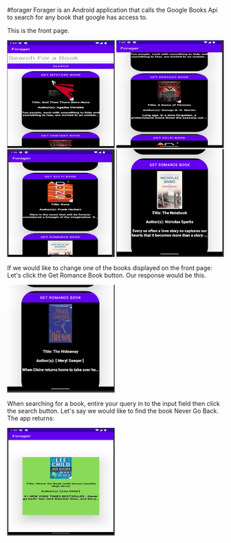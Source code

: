 #forager
Forager is an Android application that calls the Google Books Api to search for any book that google has access to.

This is the front page.

<img src="images/front-mystery.png" width="250" height="250">

<img src="images/front-fantasy.png" width="250" height="250">

<img src="images/front-scifi.png" width="250" height="250">

<img src="images/front-romance.png" width="250" height="250">

If we would like to change one of the books displayed on the front page:
Let's click the Get Romance Book button. Our response would be this.

<img src="images/front-romance-search-results.png" width="250" height="250">

When searching for a book, entire your query in to the input field then click the search button. Let's say we would like to find the book Never Go Back. The app returns:

<img src="images/search-results.png" width="250" height="250">